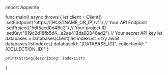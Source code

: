 import Appwrite

func main() async throws {
    let client = Client()
      .setEndpoint("https://[HOSTNAME_OR_IP]/v1") // Your API Endpoint
      .setProject("5df5acd0d48c2") // Your project ID
      .setKey("919c2d18fb5d4...a2ae413da83346ad2") // Your secret API key
    let databases = Databases(client)
    let indexList = try await databases.listIndexes(
        databaseId: "[DATABASE_ID]",
        collectionId: "[COLLECTION_ID]"
    )

    print(String(describing: indexList)
}
